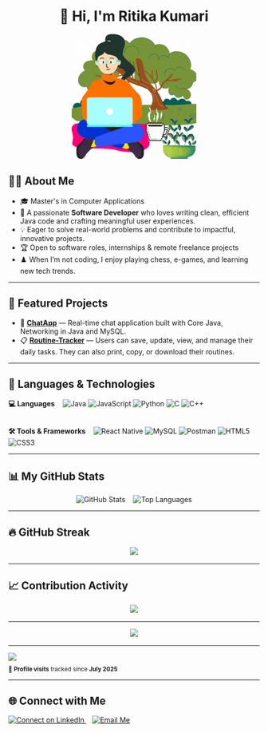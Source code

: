 
<h1 align="center">👋 Hi, I'm Ritika Kumari</h1>
<p align="center">  
<img src="https://github.com/Cayra19/Cayra19/blob/main/girlCoder.gif?raw=true" width="250"/>
</p>


## 👩‍💻 About Me

- 🎓 Master's in Computer Applications  
- 🌱 A passionate **Software Developer** who loves writing clean, efficient Java code and crafting meaningful user experiences.  
- 💡 Eager to solve real-world problems and contribute to impactful, innovative projects.  
- 🏆 Open to software roles, internships & remote freelance projects
- ♟️ When I’m not coding, I enjoy playing chess, e-games, and learning new tech trends.
---

## 💼 Featured Projects

- 🔗 [**ChatApp**](https://github.com/Cayra19/ChatApp) — Real-time chat application built with Core Java, Networking in Java and MySQL.  
- 📋 [**Routine-Tracker**](https://github.com/developerOfIndia/Routine-Tracker) — Users can save, update, view, and manage their daily tasks. They can also print, copy, or download their routines.

----

## 🚀 Languages & Technologies
<p>
    <strong>💻 Languages</strong> &nbsp;&nbsp;
  <img src="https://cdn.jsdelivr.net/gh/devicons/devicon/icons/java/java-original.svg" width="40" title="Java"/>
  <img src="https://cdn.jsdelivr.net/gh/devicons/devicon/icons/javascript/javascript-original.svg" width="40" title="JavaScript"/>
  <img src="https://cdn.jsdelivr.net/gh/devicons/devicon/icons/python/python-original.svg" width="40" title="Python"/>
  <img src="https://cdn.jsdelivr.net/gh/devicons/devicon/icons/c/c-original.svg" width="40" title="C"/>
  <img src="https://cdn.jsdelivr.net/gh/devicons/devicon/icons/cplusplus/cplusplus-original.svg" width="40" title="C++"/><br/><br/>
</p>
<p>
 <strong>🛠️ Tools & Frameworks</strong> &nbsp;&nbsp;
  <img src="https://img.shields.io/badge/React_Native-20232A?style=flat-square&logo=react&logoColor=61DAFB" title="React Native"/>
  <img src="https://cdn.jsdelivr.net/gh/devicons/devicon/icons/mysql/mysql-original-wordmark.svg" width="50" title="MySQL"/>
  <img src="https://img.shields.io/badge/Postman-FF6C37?style=flat-square&logo=postman&logoColor=white" title="Postman"/>
  <img src="https://cdn.jsdelivr.net/gh/devicons/devicon/icons/html5/html5-original.svg" width="40" title="HTML5"/>
  <img src="https://cdn.jsdelivr.net/gh/devicons/devicon/icons/css3/css3-original.svg" width="40" title="CSS3"/>
</p>


---

## 📊 My GitHub Stats

<p align="center">
  <img src="https://github-readme-stats.vercel.app/api?username=Cayra19&show_icons=true&theme=transparent" alt="GitHub Stats" height="180"/>
  &nbsp;&nbsp;
  <img src="https://github-readme-stats.vercel.app/api/top-langs/?username=Cayra19&layout=compact&theme=transparent" alt="Top Languages" height="180"/>
</p>


---

## 🔥 GitHub Streak

<p align="center">
<img src="https://github-readme-streak-stats.herokuapp.com?user=Cayra19&theme=transparent"/>
</p>

---

## 📈 Contribution Activity

<p align="center">
  <img src="https://github-readme-activity-graph.vercel.app/graph?username=Cayra19&theme=github-compact"/>
</p>

---

<p align="center">
  <img src="https://github-profile-trophy.vercel.app/?username=Cayra19&theme=flat&no-bg=true&margin-w=10&row=1"/>
</p>

---

<p align="left">
  <img src="https://komarev.com/ghpvc/?username=Cayra19&label=Profile%20views&color=0e75b6&style=flat"/>
  <br>
  <sub>👀 <strong>Profile visits</strong> tracked since <strong>July 2025</strong></sub>
</p>

---

## 🌐 Connect with Me

<p align="left">
  <a href="https://www.linkedin.com/in/ritika-kumari19/" target="_blank">
    <img src="https://img.icons8.com/fluent/48/000000/linkedin.png" title="Connect on LinkedIn"/>
  </a>
  &nbsp;&nbsp;
  <a href="mailto:ritika1905kumari@gmail.com?subject=Feedback&body=Message" target="_blank">
    <img src="https://img.icons8.com/color/48/000000/gmail--v1.png" title="Email Me"/>
  </a>
</p>
